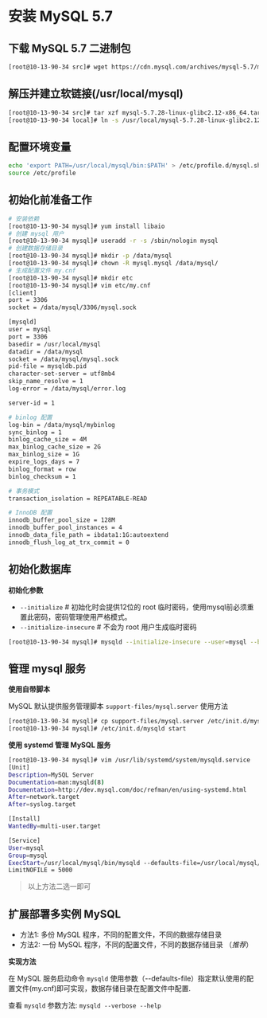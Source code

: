 # 安装 MySQL 5.7


## 下载 MySQL 5.7 二进制包

```bash
[root@10-13-90-34 src]# wget https://cdn.mysql.com/archives/mysql-5.7/mysql-5.7.28-linux-glibc2.12-x86_64.tar.gz
```

## 解压并建立软链接(/usr/local/mysql)

```bash
[root@10-13-90-34 src]# tar xzf mysql-5.7.28-linux-glibc2.12-x86_64.tar.gz -C /usr/local/
[root@10-13-90-34 local]# ln -s /usr/local/mysql-5.7.28-linux-glibc2.12-x86_64/ /usr/local/mysql
```

## 配置环境变量

```bash
echo 'export PATH=/usr/local/mysql/bin:$PATH' > /etc/profile.d/mysql.sh
source /etc/profile
```

## 初始化前准备工作

```bash
# 安装依赖
[root@10-13-90-34 mysql]# yum install libaio
# 创建 mysql 用户
[root@10-13-90-34 mysql]# useradd -r -s /sbin/nologin mysql
# 创建数据存储目录
[root@10-13-90-34 mysql]# mkdir -p /data/mysql
[root@10-13-90-34 mysql]# chown -R mysql.mysql /data/mysql/
# 生成配置文件 my.cnf
[root@10-13-90-34 mysql]# mkdir etc
[root@10-13-90-34 mysql]# vim etc/my.cnf
[client]
port = 3306
socket = /data/mysql/3306/mysql.sock

[mysqld]
user = mysql
port = 3306
basedir = /usr/local/mysql
datadir = /data/mysql
socket = /data/mysql/mysql.sock
pid-file = mysqldb.pid
character-set-server = utf8mb4
skip_name_resolve = 1
log-error = /data/mysql/error.log

server-id = 1

# binlog 配置
log-bin = /data/mysql/mybinlog
sync_binlog = 1
binlog_cache_size = 4M
max_binlog_cache_size = 2G
max_binlog_size = 1G
expire_logs_days = 7
binlog_format = row
binlog_checksum = 1

# 事务模式
transaction_isolation = REPEATABLE-READ

# InnoDB 配置
innodb_buffer_pool_size = 128M
innodb_buffer_pool_instances = 4
innodb_data_file_path = ibdata1:1G:autoextend
innodb_flush_log_at_trx_commit = 0
```

## 初始化数据库

**初始化参数**

- `--initialize`   # 初始化时会提供12位的 root 临时密码，使用mysql前必须重置此密码，密码管理使用严格模式。
- `--initialize-insecure`  # 不会为 root 用户生成临时密码

```bash
[root@10-13-90-34 mysql]# mysqld --initialize-insecure --user=mysql --basedir=/usr/local/mysql --datadir=/data/mysql
```

## 管理 mysql 服务

**使用自带脚本**

MySQL 默认提供服务管理脚本 `support-files/mysql.server` 使用方法

```bash
[root@10-13-90-34 mysql]# cp support-files/mysql.server /etc/init.d/mysqld
[root@10-13-90-34 mysql]# /etc/init.d/mysqld start
```

**使用 systemd 管理 MySQL 服务**

```bash
[root@10-13-90-34 mysql]# vim /usr/lib/systemd/system/mysqld.service
[Unit]
Description=MySQL Server
Documentation=man:mysqld(8)
Documentation=http://dev.mysql.com/doc/refman/en/using-systemd.html
After=network.target
After=syslog.target

[Install]
WantedBy=multi-user.target

[Service]
User=mysql
Group=mysql
ExecStart=/usr/local/mysql/bin/mysqld --defaults-file=/usr/local/mysql/etc/my.cnf
LimitNOFILE = 5000
```

> 以上方法二选一即可

## 扩展部署多实例 MySQL

- 方法1: 多份 MySQL 程序，不同的配置文件，不同的数据存储目录
- 方法2: 一份 MySQL 程序，不同的配置文件，不同的数据存储目录 （*推荐*）

**实现方法**

在 MySQL 服务启动命令 `mysqld` 使用参数（--defaults-file）指定默认使用的配置文件(my.cnf)即可实现，数据存储目录在配置文件中配置.

查看 `mysqld` 参数方法: `mysqld --verbose --help`
